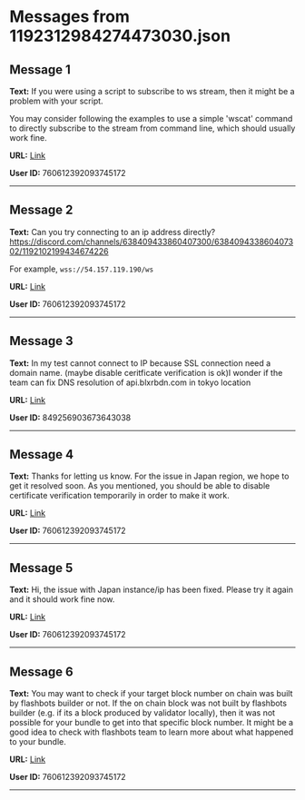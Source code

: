 # Messages from 1192312984274473030.json

## Message 1

**Text:** If you were using a script to subscribe to ws stream, then it might be a problem with your script.

You may consider following the examples to use a simple 'wscat' command to directly subscribe to the stream from command line, which should usually work fine.

**URL:** [Link](https://discord.com/channels/638409433860407300/638411171233398824/1192312984274473030)

**User ID:** 760612392093745172

---

## Message 2

**Text:** Can you try connecting to an ip address directly?
https://discord.com/channels/638409433860407300/638409433860407302/1192102199434674226

For example, `wss://54.157.119.190/ws`

**URL:** [Link](https://discord.com/channels/638409433860407300/638411171233398824/1192327439976763452)

**User ID:** 760612392093745172

---

## Message 3

**Text:** In my test cannot connect to IP because SSL connection need a domain name. (maybe disable ceritficate verification is ok)I wonder if the team can fix DNS resolution of api.blxrbdn.com in tokyo location

**URL:** [Link](https://discord.com/channels/638409433860407300/638411171233398824/1192483686646558740)

**User ID:** 849256903673643038

---

## Message 4

**Text:** Thanks for letting us know. For the issue in Japan region, we hope to get it resolved soon.
As you mentioned, you should be able to disable certificate verification temporarily in order to make it work.

**URL:** [Link](https://discord.com/channels/638409433860407300/638411171233398824/1192536681300099102)

**User ID:** 760612392093745172

---

## Message 5

**Text:** Hi, the issue with Japan instance/ip has been fixed.
Please try it again and it should work fine now.

**URL:** [Link](https://discord.com/channels/638409433860407300/638411171233398824/1192610499301474465)

**User ID:** 760612392093745172

---

## Message 6

**Text:** You may want to check if your target block number on chain was built by flashbots builder or not. If the on chain block was not built by flashbots builder (e.g. if its a block produced by validator locally), then it was not possible for your bundle to get into that specific block number.
It might be a good idea to check with flashbots team to learn more about what happened to your bundle.

**URL:** [Link](https://discord.com/channels/638409433860407300/638411171233398824/1192611923628412989)

**User ID:** 760612392093745172

---

